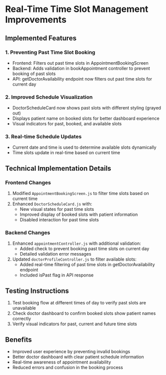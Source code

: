 # Real-Time Time Slot Management Improvements

## Implemented Features

### 1. Preventing Past Time Slot Booking
- Frontend: Filters out past time slots in AppointmentBookingScreen
- Backend: Adds validation in bookAppointment controller to prevent booking of past slots
- API: getDoctorAvailability endpoint now filters out past time slots for current day

### 2. Improved Schedule Visualization 
- DoctorScheduleCard now shows past slots with different styling (grayed out)
- Displays patient name on booked slots for better dashboard experience
- Visual indicators for past, booked, and available slots

### 3. Real-time Schedule Updates
- Current date and time is used to determine available slots dynamically
- Time slots update in real-time based on current time

## Technical Implementation Details

### Frontend Changes
1. Modified `AppointmentBookingScreen.js` to filter time slots based on current time
2. Enhanced `DoctorScheduleCard.js` with:
   - New visual states for past time slots
   - Improved display of booked slots with patient information
   - Disabled interaction for past time slots

### Backend Changes
1. Enhanced `appointmentController.js` with additional validation:
   - Added check to prevent booking past time slots on current day
   - Detailed validation error messages
2. Updated `doctorProfileController.js` to filter available slots:
   - Added real-time filtering of past time slots in getDoctorAvailability endpoint
   - Included isPast flag in API response

## Testing Instructions
1. Test booking flow at different times of day to verify past slots are unavailable
2. Check doctor dashboard to confirm booked slots show patient names correctly
3. Verify visual indicators for past, current and future time slots

## Benefits
- Improved user experience by preventing invalid bookings
- Better doctor dashboard with clear patient schedule information
- Real-time awareness of appointment availability
- Reduced errors and confusion in the booking process
